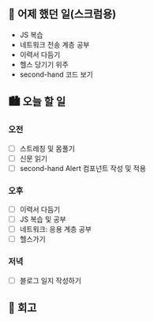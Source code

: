 ## 🌃 어제 했던 일(스크럼용)

- JS 복습
- 네트워크 전송 계층 공부
- 이력서 다듬기
- 헬스 당기기 위주
- second-hand 코드 보기

## 🏙️ 오늘 할 일

### 오전

- [ ] 스트레칭 및 몸풀기
- [ ] 신문 읽기
- [ ] second-hand Alert 컴포넌트 작성 및 적용

### 오후

- [ ] 이력서 다듬기
- [ ] JS 복습 및 공부
- [ ] 네트워크: 응용 계층 공부
- [ ] 헬스가기

### 저녁

- [ ] 블로그 일지 작성하기

## 🌆 회고


